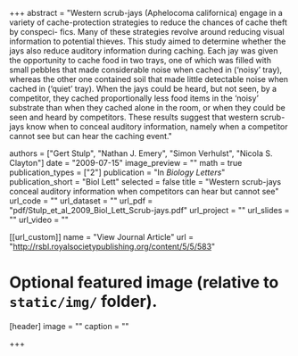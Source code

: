 +++
abstract = "Western scrub-jays (Aphelocoma californica) engage in a variety of cache-protection strategies to reduce the chances of cache theft by conspeci- fics. Many of these strategies revolve around reducing visual information to potential thieves. This study aimed to determine whether the jays also reduce auditory information during caching. Each jay was given the opportunity to cache food in two trays, one of which was filled with small pebbles that made considerable noise when cached in (‘noisy’ tray), whereas the other one contained soil that made little detectable noise when cached in (‘quiet’ tray). When the jays could be heard, but not seen, by a competitor, they cached proportionally less food items in the ‘noisy’ substrate than when they cached alone in the room, or when they could be seen and heard by competitors. These results suggest that western scrub-jays know when to conceal auditory information, namely when a competitor cannot see but can hear the caching event."


authors = ["Gert Stulp", "Nathan J. Emery", "Simon Verhulst", "Nicola S. Clayton"]
date = "2009-07-15"
image_preview = ""
math = true
publication_types = ["2"]
publication = "In *Biology Letters*"
publication_short = "Biol Lett"
selected = false
title = "Western scrub-jays conceal auditory information when competitors can hear but cannot see"
url_code = ""
url_dataset = ""
url_pdf = "pdf/Stulp_et_al_2009_Biol_Lett_Scrub-jays.pdf"
url_project = ""
url_slides = ""
url_video = ""

[[url_custom]]
name = "View Journal Article"
url = "http://rsbl.royalsocietypublishing.org/content/5/5/583"

# Optional featured image (relative to `static/img/` folder).
[header]
image = ""
caption = ""

+++

